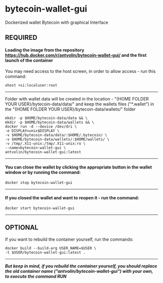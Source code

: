 # bytecoin-wallet-gui
Dockerized wallet Bytecoin with graphical Interface

## REQUIRED

#### Loading the image from the repository <https://hub.docker.com/r/antvolin/bytecoin-wallet-gui/> and the first launch of the container
You may need access to the host screen, in order to allow access - run this command:
  
    xhost +si:localuser:root
***
Folder with wallet data will be created in the location - "{HOME FOLDER YOUR USER}/bytecoin-data/data/" and keep the wallets files ("*.wallet") in the "{HOME FOLDER YOUR USER}/bytecoin-data/wallets/" folder
  
    mkdir -p $HOME/bytecoin-data/data && \
    mkdir -p $HOME/bytecoin-data/wallets && \
    docker run -d --device /dev/dri \
    -e DISPLAY=unix$DISPLAY \
    -v $HOME/bytecoin-data/data/:$HOME/.bytecoin/ \
    -v $HOME/bytecoin-data/wallets/:$HOME/wallets/ \
    -v /tmp/.X11-unix:/tmp/.X11-unix:ro \
    --name=bytecoin-wallet-gui \
    antvolin/bytecoin-wallet-gui:latest
***
#### You can close the wallet by clicking the appropriate button in the wallet window or by running the command:
    docker stop bytecoin-wallet-gui
***
#### If you closed the wallet and want to reopen it - run the command:
    docker start bytecoin-wallet-gui
***
## OPTIONAL
If you want to rebuild the container yourself, run the commands:
  
    docker build --build-arg USER_NAME=$USER \
    -t $USER/bytecoin-wallet-gui:latest .
***
***But keep in mind, if you rebuild the container yourself, you should replace the old container name ("antvolin/bytecoin-wallet-gui") with your own, to execute the command RUN***

